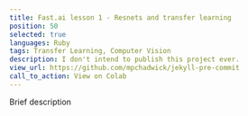 ```yaml
---
title: Fast.ai lesson 1 - Resnets and transfer learning
position: 50
selected: true
languages: Ruby
tags: Transfer Learning, Computer Vision
description: I don't intend to publish this project ever.
view_url: https://github.com/mpchadwick/jekyll-pre-commit
call_to_action: View on Colab
---
```


Brief description